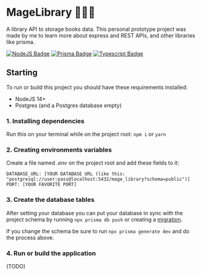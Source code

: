 # MageLibrary 🧙‍♂️📕
A library API to storage books data. This personal prototype project was made by me to learn more about express and REST APIs, and other libraries like prisma.

[![NodeJS Badge](https://img.shields.io/badge/-NodeJS-339933?style=for-the-badge&logo=Node.JS&logoColor=white)](https://nodejs.org/en/)
[![Prisma Badge](https://img.shields.io/badge/-Prisma-11354A?style=for-the-badge&logo=Prisma&logoColor=white)](https://www.prisma.io/)
[![Typescript Badge](https://img.shields.io/badge/-Typescript-3179C7?style=for-the-badge&logo=Typescript&logoColor=white)](https://www.typescriptlang.org/)

## Starting
To run or build this project you should have these requirements installed:
- NodeJS 14+
- Postgres (and a Postgres database empty)
### 1. Installing dependencies
Run this on your terminal while on the project root:
``` npm i ``` or ``` yarn ```
### 2. Creating environments variables
Create a file named *.env* on the project root and add these fields to it:
```
DATABASE_URL: [YOUR DATABASE URL (like this: "postgresql://user:pass@localhost:5432/mage_library?schema=public")]
PORT: [YOUR FAVORITE PORT]
```
### 3. Create the database tables
After setting your database you can put your database in sync with the project schema by running ```npx prisma db push``` or creating a [migration](https://www.prisma.io/docs/concepts/components/prisma-migrate).

If you change the schema be sure to run ```npx prisma generate dev``` and do the process above.
### 4. Run or build the application
(TODO)
